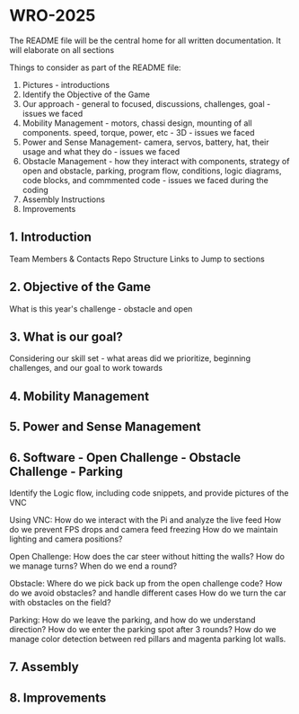 # WRO-2025

The README file will be the central home for all written documentation. It will elaborate on all sections

Things to consider as part of the README file:

1. Pictures - introductions
2. Identify the Objective of the Game
3. Our approach - general to focused, discussions, challenges, goal - issues we faced
4. Mobility Management - motors, chassi design, mounting of all components. speed, torque, power, etc - 3D - issues we faced
5. Power and Sense Management- camera, servos, battery, hat, their usage and what they do - issues we faced
6. Obstacle Management - how they interact with components, strategy of open and obstacle, parking,  program flow, conditions, logic diagrams, code blocks, and commmented code - issues we faced during the coding
7. Assembly Instructions
8. Improvements


## 1. Introduction

Team Members & Contacts
Repo Structure
Links to Jump to sections

## 2. Objective of the Game

What is this year's challenge - obstacle and open


## 3. What is our goal?

Considering our skill set - what areas did we prioritize, beginning challenges, and our goal to work towards

## 4. Mobility Management
## 5. Power and Sense Management
## 6. Software - Open Challenge - Obstacle Challenge - Parking

Identify the Logic flow, including code snippets, and provide pictures of the VNC

Using VNC:
How do we interact with the Pi and analyze the live feed
How do we prevent FPS drops and camera feed freezing
How do we maintain lighting and camera positions?

Open Challenge:
How does the car steer without hitting the walls?
How do we manage turns?
When do we end a round?

Obstacle:
Where do we pick back up from the open challenge code?
How do we avoid obstacles? and handle different cases
How do we turn the car with obstacles on the field?

Parking:
How do we leave the parking, and how do we understand direction?
How do we enter the parking spot after 3 rounds?
How do we manage color detection between red pillars and magenta parking lot walls.



## 7. Assembly 
## 8. Improvements
   
